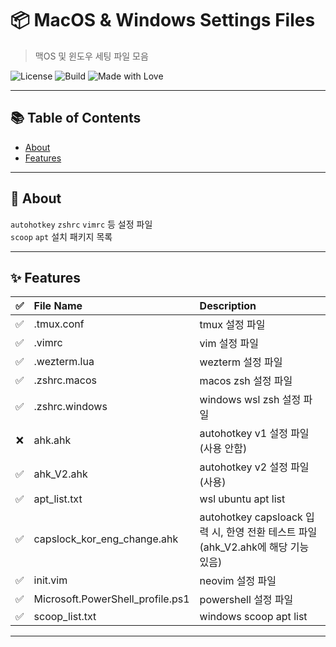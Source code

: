 # 📦 MacOS & Windows Settings Files

> 맥OS 및 윈도우 세팅 파일 모음

![License](https://img.shields.io/badge/license-MIT-blue.svg)
![Build](https://img.shields.io/badge/build-passing-brightgreen)
![Made with Love](https://img.shields.io/badge/made%20with-%E2%9D%A4-red)

---

## 📚 Table of Contents

- [About](#-about)
- [Features](#-features)

---

## 📖 About

`autohotkey` `zshrc` `vimrc` 등 설정 파일  
`scoop` `apt` 설치 패키지 목록

---

## ✨ Features

| ✅  | File Name                        | Description                                                                      |
| :-: | :------------------------------- | :------------------------------------------------------------------------------- |
| ✅  | .tmux.conf                       | tmux 설정 파일                                                                   |
| ✅  | .vimrc                           | vim 설정 파일                                                                    |
| ✅  | .wezterm.lua                     | wezterm 설정 파일                                                                |
| ✅  | .zshrc.macos                     | macos zsh 설정 파일                                                              |
| ✅  | .zshrc.windows                   | windows wsl zsh 설정 파일                                                        |
| ❌  | ahk.ahk                          | autohotkey v1 설정 파일(사용 안함)                                               |
| ✅  | ahk_V2.ahk                       | autohotkey v2 설정 파일(사용)                                                    |
| ✅  | apt_list.txt                     | wsl ubuntu apt list                                                              |
| ✅  | capslock_kor_eng_change.ahk      | autohotkey capsloack 입력 시, 한영 전환 테스트 파일(ahk_V2.ahk에 해당 기능 있음) |
| ✅  | init.vim                         | neovim 설정 파일                                                                 |
| ✅  | Microsoft.PowerShell_profile.ps1 | powershell 설정 파일                                                             |
| ✅  | scoop_list.txt                   | windows scoop apt list                                                           |

---
